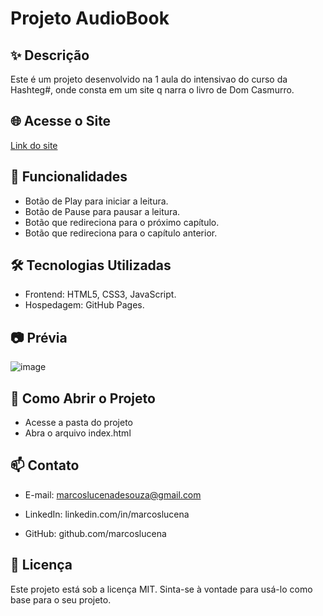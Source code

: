 # Projeto AudioBook
## ✨ Descrição
Este é um projeto desenvolvido na 1 aula do intensivao do curso da Hashteg#, onde consta em um site q narra o livro de Dom Casmurro.

## 🌐 Acesse o Site
[Link do site](https://marcoslucena0.github.io/AudioBook/)

## 📌 Funcionalidades
- Botão de Play para iniciar a leitura.
- Botão de Pause para pausar a leitura.
- Botão que redireciona para o próximo capítulo.
- Botão que redireciona para o capítulo anterior.

## 🛠️ Tecnologias Utilizadas
- Frontend: HTML5, CSS3, JavaScript.
- Hospedagem: GitHub Pages.

## 📷 Prévia
![image](https://github.com/user-attachments/assets/4471a414-1a60-4a21-8a91-e5dc3cb2116b)

## 🚀 Como Abrir o Projeto
- Acesse a pasta do projeto
- Abra o arquivo index.html

## 📫 Contato
- E-mail: marcoslucenadesouza@gmail.com

- LinkedIn: linkedin.com/in/marcoslucena

- GitHub: github.com/marcoslucena

## 📝 Licença
Este projeto está sob a licença MIT. Sinta-se à vontade para usá-lo como base para o seu projeto.
